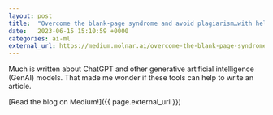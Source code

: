 ```yaml
---
layout: post
title:  "Overcome the blank-page syndrome and avoid plagiarism…with help of ChatGPT"
date:   2023-06-15 15:10:59 +0000
categories: ai-ml
external_url: https://medium.molnar.ai/overcome-the-blank-page-syndrome-and-avoid-plagiarism-with-help-of-chatgpt-7a18f4e78e2f
---
```


Much is written about ChatGPT and other generative artificial intelligence (GenAI) models. That made me wonder if these tools can help to write an article.
<!--more-->
[Read the blog on Medium!]({{ page.external_url }})